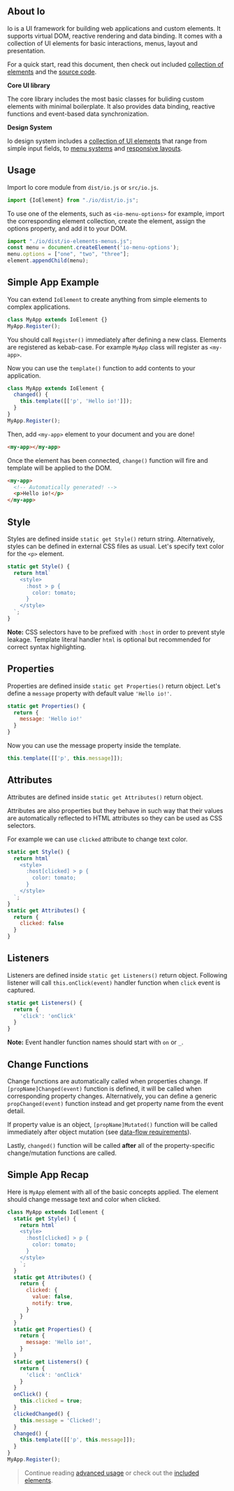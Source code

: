 ## About Io

Io is a UI framework for building web applications and custom elements. It supports virtual DOM, reactive rendering and data binding. It comes with a collection of UI elements for basic interactions, menus, layout and presentation.

For a quick start, read this document, then check out included [collection of elements](https://io-gui.dev/#page=elements) and the [source code](https://github.com/io-gui/io/).

**Core UI library**

The core library includes the most basic classes for buliding custom elements with minimal boilerplate. It also provides data binding, reactive functions and event-based data synchronization.

**Design System**

Io design system includes a [collection of UI elements](https://io-gui.dev/#page=elements) that range from simple input fields, to [menu systems](#page=elements&element=elements-menus) and [responsive layouts](#page=elements&element=layout-navigation).

## Usage

Import Io core module from `dist/io.js` or `src/io.js`.

```javascript
import {IoElement} from "./io/dist/io.js";
```

To use one of the elements, such as `<io-menu-options>` for example, import the corresponding element collection, create the element, assign the options property, and add it to your DOM.

```javascript
import "./io/dist/io-elements-menus.js";
const menu = document.createElement('io-menu-options');
menu.options = ["one", "two", "three"];
element.appendChild(menu);
```

## Simple App Example

You can extend `IoElement` to create anything from simple elements to complex applications.

```javascript
class MyApp extends IoElement {}
MyApp.Register();
```
You should call `Register()` immediately after defining a new class. Elements are registered as kebab-case. For example `MyApp` class will register as `<my-app>`.

Now you can use the `template()` function to add contents to your application.

```javascript
class MyApp extends IoElement {
  changed() {
    this.template([['p', 'Hello io!']]);
  }
}
MyApp.Register();
```

Then, add `<my-app>` element to your document and you are done!

```html
<my-app></my-app>
```

Once the element has been connected, `change()` function will fire and template will be applied to the DOM.

```html
<my-app>
  <!-- Automatically generated! -->
  <p>Hello io!</p>
</my-app>
```

## Style

Styles are defined inside `static get Style()` return string. Alternatively, styles can be defined in external CSS files as usual. Let's specify text color for the `<p>` element.

```javascript
static get Style() {
  return html`
    <style>
      :host > p {
        color: tomato;
      }
    </style>
  `;
}
```

**Note:** CSS selectors have to be prefixed with `:host` in order to prevent style leakage. Template literal handler `html` is optional but recommended for correct syntax highlighting.

## Properties

Properties are defined inside `static get Properties()` return object. Let's define a `message` property with default value `'Hello io!'`.

```javascript
static get Properties() {
  return {
    message: 'Hello io!'
  }
}
```

Now you can use the message property inside the template.

```javascript
this.template([['p', this.message]]);
```

## Attributes

Attributes are defined inside `static get Attributes()` return object.

Attributes are also properties but they behave in such way that their values are automatically reflected to HTML attributes so they can be used as CSS selectors.

For example we can use `clicked` attribute to change text color.

```javascript
static get Style() {
  return html`
    <style>
      :host[clicked] > p {
        color: tomato;
      }
    </style>
  `;
}
static get Attributes() {
  return {
    clicked: false
  }
}
```

## Listeners

Listeners are defined inside `static get Listeners()` return object. Following listener will call `this.onClick(event)` handler function when `click` event is captured.

```javascript
static get Listeners() {
  return {
    'click': 'onClick'
  }
}
```

**Note:** Event handler function names should start with `on` or `_`.

## Change Functions

Change functions are automatically called when properties change. If `[propName]Changed(event)` function is defined, it will be called when corresponding property changes. Alternatively, you can define a generic `propChanged(event)` function instead and get property name from the event detail.

If property value is an object, `[propName]Mutated()` function will be called immediately after object mutation (see [data-flow requirements](#doc=learn-more#data-flow)).

Lastly, `changed()` function will be called **after** all of the property-specific change/mutation functions are called.

## Simple App Recap

Here is `MyApp` element with all of the basic concepts applied. The element should change message text and color when clicked.

```javascript
class MyApp extends IoElement {
  static get Style() {
    return html`
    <style>
      :host[clicked] > p {
        color: tomato;
      }
    </style>
    `;
  }
  static get Attributes() {
    return {
      clicked: {
        value: false,
        notify: true,
      }
    }
  }
  static get Properties() {
    return {
      message: 'Hello io!',
    }
  }
  static get Listeners() {
    return {
      'click': 'onClick'
    }
  }
  onClick() {
    this.clicked = true;
  }
  clickedChanged() {
    this.message = 'Clicked!';
  }
  changed() {
    this.template([['p', this.message]]);
  }
}
MyApp.Register();
```

> Continue reading [advanced usage](#page=docs&doc=learn-more) or check out the [included elements](#page=elements).
